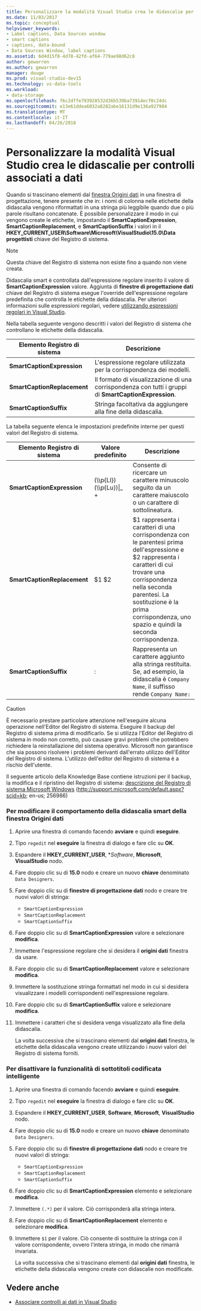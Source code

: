 ```yaml
---
title: Personalizzare la modalità Visual Studio crea le didascalie per controlli associati a dati
ms.date: 11/03/2017
ms.topic: conceptual
helpviewer_keywords:
- Label captions, Data Sources window
- smart captions
- captions, data-bound
- Data Sources Window, label captions
ms.assetid: 6d4d15f8-4d78-42fd-af64-779ae98d62c8
author: gewarren
ms.author: gewarren
manager: douge
ms.prod: visual-studio-dev15
ms.technology: vs-data-tools
ms.workload:
- data-storage
ms.openlocfilehash: f6c2dffe793928532d36b539ba73914ecf0c24dc
ms.sourcegitcommit: e13e61ddea6032a8282abe16131d9e136a927984
ms.translationtype: MT
ms.contentlocale: it-IT
ms.lasthandoff: 04/26/2018
---
```

# <a name="customize-how-visual-studio-creates-captions-for-data-bound-controls"></a>Personalizzare la modalità Visual Studio crea le didascalie per controlli associati a dati
Quando si trascinano elementi dal [finestra Origini dati](add-new-data-sources.md) in una finestra di progettazione, tenere presente che in: i nomi di colonna nelle etichette della didascalia vengono riformattati in una stringa più leggibile quando due o più parole risultano concatenate. È possibile personalizzare il modo in cui vengono create le etichette, impostando il **SmartCaptionExpression**, **SmartCaptionReplacement**, e **SmartCaptionSuffix** i valori in il **HKEY_CURRENT_USER\Software\Microsoft\VisualStudio\15.0\Data progettisti** chiave del Registro di sistema.

> [!NOTE]
> Questa chiave del Registro di sistema non esiste fino a quando non viene creata.

Didascalia smart è controllata dall'espressione regolare inserito il valore di **SmartCaptionExpression** valore. Aggiunta di **finestre di progettazione dati** chiave del Registro di sistema esegue l'override dell'espressione regolare predefinita che controlla le etichette della didascalia. Per ulteriori informazioni sulle espressioni regolari, vedere [utilizzando espressioni regolari in Visual Studio](../ide/using-regular-expressions-in-visual-studio.md).

Nella tabella seguente vengono descritti i valori del Registro di sistema che controllano le etichette della didascalia.

|Elemento Registro di sistema|Descrizione|
|-------------------|-----------------|
|**SmartCaptionExpression**|L'espressione regolare utilizzata per la corrispondenza dei modelli.|
|**SmartCaptionReplacement**|Il formato di visualizzazione di una corrispondenza con tutti i gruppi di **SmartCaptionExpression**.|
|**SmartCaptionSuffix**|Stringa facoltativa da aggiungere alla fine della didascalia.|

La tabella seguente elenca le impostazioni predefinite interne per questi valori del Registro di sistema.

|Elemento Registro di sistema|Valore predefinito|Descrizione|
|-------------------|-------------------|-----------------|
|**SmartCaptionExpression**|(\\\p{Ll}) (\\\p{Lu})&#124;_ +|Consente di ricercare un carattere minuscolo seguito da un carattere maiuscolo o un carattere di sottolineatura.|
|**SmartCaptionReplacement**|$1 $2|$1 rappresenta i caratteri di una corrispondenza con le parentesi prima dell'espressione e $2 rappresenta i caratteri di cui trovare una corrispondenza nella seconda parentesi. La sostituzione è la prima corrispondenza, uno spazio e quindi la seconda corrispondenza.|
|**SmartCaptionSuffix**|:|Rappresenta un carattere aggiunto alla stringa restituita. Se, ad esempio, la didascalia è `Company Name`, il suffisso rende `Company Name:`|

> [!CAUTION]
> È necessario prestare particolare attenzione nell'eseguire alcuna operazione nell'Editor del Registro di sistema. Eseguire il backup del Registro di sistema prima di modificarlo. Se si utilizza l'Editor del Registro di sistema in modo non corretto, può causare gravi problemi che potrebbero richiedere la reinstallazione del sistema operativo. Microsoft non garantisce che sia possono risolvere i problemi derivanti dall'errato utilizzo dell'Editor del Registro di sistema. L'utilizzo dell'editor del Registro di sistema è a rischio dell'utente.
>
>  Il seguente articolo della Knowledge Base contiene istruzioni per il backup, la modifica e il ripristino del Registro di sistema: [descrizione del Registro di sistema Microsoft Windows](http://support.microsoft.com/default.aspx?scid=kb;en-us;256986) (http://support.microsoft.com/default.aspx?scid=kb; en-us; 256986)

### <a name="to-modify-the-smart-captioning-behavior-of-the-data-sources-window"></a>Per modificare il comportamento della didascalia smart della finestra Origini dati

1.  Aprire una finestra di comando facendo **avviare** e quindi **eseguire**.

2.  Tipo `regedit` nel **eseguire** la finestra di dialogo e fare clic su **OK**.

3.  Espandere il **HKEY_CURRENT_USER**, **Software*, **Microsoft**, **VisualStudio** nodo.

7.  Fare doppio clic su di **15.0** nodo e creare un nuovo **chiave** denominato `Data Designers`.

8.  Fare doppio clic su di **finestre di progettazione dati** nodo e creare tre nuovi valori di stringa:

    - `SmartCaptionExpression`
    - `SmartCaptionReplacement`
    - `SmartCaptionSuffix`

11. Fare doppio clic su di **SmartCaptionExpression** valore e selezionare **modifica**.

12. Immettere l'espressione regolare che si desidera il **origini dati** finestra da usare.

13. Fare doppio clic su di **SmartCaptionReplacement** valore e selezionare **modifica**.

14. Immettere la sostituzione stringa formattati nel modo in cui si desidera visualizzare i modelli corrispondenti nell'espressione regolare.

15. Fare doppio clic su di **SmartCaptionSuffix** valore e selezionare **modifica**.

16. Immettere i caratteri che si desidera venga visualizzato alla fine della didascalia.

    La volta successiva che si trascinano elementi dal **origini dati** finestra, le etichette della didascalia vengono create utilizzando i nuovi valori del Registro di sistema forniti.

### <a name="to-turn-off-the-smart-captioning-feature"></a>Per disattivare la funzionalità di sottotitoli codificata intelligente

1.  Aprire una finestra di comando facendo **avviare** e quindi **eseguire**.

2.  Tipo `regedit` nel **eseguire** la finestra di dialogo e fare clic su **OK**.

3.  Espandere il **HKEY_CURRENT_USER**, **Software**, **Microsoft**, **VisualStudio** nodo.

7.  Fare doppio clic su di **15.0** nodo e creare un nuovo **chiave** denominato `Data Designers`.

8.  Fare doppio clic su di **finestre di progettazione dati** nodo e creare tre nuovi valori di stringa:

    - `SmartCaptionExpression`
    - `SmartCaptionReplacement`
    - `SmartCaptionSuffix`

11. Fare doppio clic su di **SmartCaptionExpression** elemento e selezionare **modifica**.

12. Immettere `(.*)` per il valore. Ciò corrisponderà alla stringa intera.

13. Fare doppio clic su di **SmartCaptionReplacement** elemento e selezionare **modifica**.

14. Immettere `$1` per il valore. Ciò consente di sostituire la stringa con il valore corrispondente, ovvero l'intera stringa, in modo che rimarrà invariata.

    La volta successiva che si trascinano elementi dal **origini dati** finestra, le etichette della didascalia vengono create con didascalie non modificate.

## <a name="see-also"></a>Vedere anche

- [Associare controlli ai dati in Visual Studio](../data-tools/bind-controls-to-data-in-visual-studio.md)